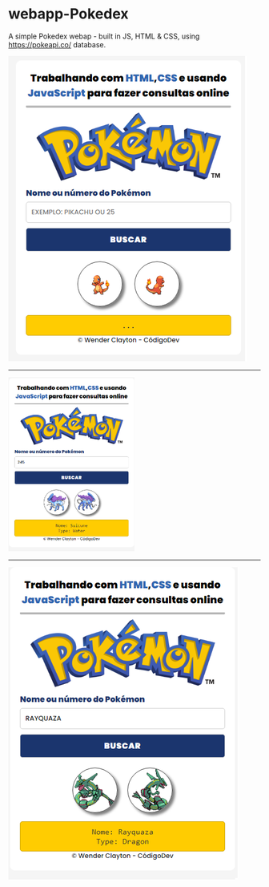 # webapp-Pokedex
A simple Pokedex webap - built in JS, HTML &amp; CSS, using https://pokeapi.co/ database.

<img src="img/home-page.png">
<hr>
<img src="img/suicune.png" width="50%">
<hr>
<img src="img/rayquaza.png">
